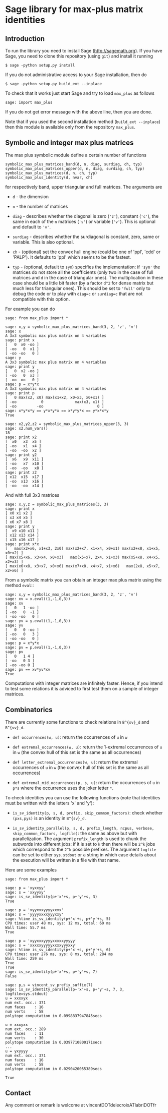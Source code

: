 # Sage library for max-plus matrix identities

## Introduction

To run the library you need to install Sage (http://sagemath.org). If you
have Sage, you need to clone this repository (using `git`) and install
it running

    $ sage -python setup.py install

If you do not administrative access to your Sage installation, then do

    $ sage -python setup.py build_ext --inplace

To check that it works just start Sage and try to load `max_plus` as follows

    sage: import max_plus

If you do not get error message with the above line, then you are done.

Note that if you used the second installation method (`build_ext --inplace`)
then this module is available only from the repository `max_plus`.

## Symbolic and integer max plus matrices

The max plus symbolic module define a certain number of functions

    symbolic_max_plus_matrices_band(d, n, diag, surdiag, ch, typ)
	symbolic_max_plus_matrices_upper(d, n, diag, surdiag, ch, typ)
    symbolic_max_plus_matrices(d, n, ch, typ)
    symbolic_max_plus_identity(d, nvar, ch)


for respectively band, upper triangular and full matrices. The arguments are

- `d` - the dimension

- `n` - the number of matrices

- `diag` - describes whether the diagonal is zero (`'z'`), constant (`'c'`),
  the same in each of the `n` matrices (`'s'`) or variable (`'v'`). This is
  optional and default to `'v'`.

- `surdiag` - describes whether the surdiagonal is constant, zero, same or
  variable.  This is also optional.

- `ch` - (optional) set the convex hull engine (could be one of 'ppl', 'cdd'
  or 'PALP'). It defaults to 'ppl' which seems to be the fastest.

- `typ` - (optional, default to `sym`) specifies the implementation: if `'sym'`
  the matrices do not store all the coefficients (only two in the case
  of full matrices and `d` in the case of triangular ones). The multiplication
  in these case should be a little bit faster (by a factor `d^2` for dense
  matrix but much less for triangular ones). This should be set to `'full'` only
  to debug the code or to play with `diag=c` or `surdiag=c` that are not
  compatible with this option.

For example you can do

	sage: from max_plus import *

    sage: x,y = symbolic_max_plus_matrices_band(3, 2, 'z', 'v')
    sage: x
    A 3x3 symbolic max plus matrix on 4 variables
    sage: print x
	[   0  x0 -oo ]
	[ -oo   0  x1 ]
	[ -oo -oo   0 ]
	sage: y
    A 3x3 symbolic max plus matrix on 4 variables
	sage: print y
	[   0  x2 -oo ]
	[ -oo   0  x3 ]
	[ -oo -oo   0 ]
    sage: p = x*y*x
    A 3x3 symbolic max plus matrix on 4 variables
    sage: print p
	[   0 max(x2, x0) max(x1+x2, x0+x3, x0+x1) ]
	[ -oo           0              max(x3, x1) ]
	[ -oo         -oo                        0 ]
	sage: x*y*x*y == y*x*y*x == x*y*y*x == y*x*x*y
	True

	sage: x2,y2,z2 = symbolic_max_plus_matrices_upper(3, 3)
    sage: x2.num_vars()
    18
	sage: print x2
	[  x0   x3  x5 ]
	[ -oo   x1  x4 ]
	[ -oo  -oo  x2 ]
	sage: print y2
	[  x6   x9  x11 ]
	[ -oo   x7  x10 ]
	[ -oo  -oo   x8 ]
	sage: print z2
	[ x12  x15  x17 ]
	[ -oo  x13  x16 ]
	[ -oo  -oo  x14 ]

And with full 3x3 matrices

    sage: x,y,z = symbolic_max_plus_matrices(3, 3)
    sage: print x
	[ x0 x1 x2 ]
	[ x3 x4 x5 ]
	[ x6 x7 x8 ]
    sage: print y
	[  x9 x10 x11 ]
	[ x12 x13 x14 ]
	[ x15 x16 x17 ]
	sage: print x*x
	[   max(x2+x6, x1+x3, 2x0) max(x2+x7, x1+x4, x0+x1) max(x2+x8, x1+x5, x0+x2) ]
	[ max(x5+x6, x3+x4, x0+x3)   max(x5+x7, 2x4, x1+x3) max(x5+x8, x4+x5, x2+x3) ]
	[ max(x6+x8, x3+x7, x0+x6) max(x7+x8, x4+x7, x1+x6)   max(2x8, x5+x7, x2+x6) ]

From a symbolic matrix you can obtain an integer max plus matrix using the
method `eval`:: 

    sage: x,y = symbolic_max_plus_matrices_band(3, 2, 'z', 'v')
    sage: xv = x.eval((1,-1,0,3))
    sage: xv
    [   0   1 -oo ]
	[ -oo   0  -1 ]
	[ -oo -oo   0 ]
    sage: yv = y.eval((1,-1,0,3))
    sage: yv
    [   0   0 -oo ]
	[ -oo   0   3 ]
	[ -oo -oo   0 ]
    sage: p = x*y*x
    sage: pv = p.eval((1,-1,0,3))
    sage: pv
	[   0   1 4 ]
	[ -oo   0 3 ]
	[ -oo -oo 0 ]
    sage: pv == xv*yv*xv
    True

Computations with integer matrices are infinitely faster. Hence, if you intend
to test some relations it is adviced to first test them on a sample of integer
matrices.

## Combinatorics

There are currently some functions to check relations in `B^{sv}_d` and `B^{vv}_d`.

- `def occurrences(w, u)`: return the occurrences of `u` in `w`

- `def extremal_occurrences(w, u)`: return the 1-extremal occurrences of `u` in
  `w` (the convex hull of this set is the same as all occurrences)

- `def letter_extremal_occurrences(w, u)`: return the extremal occurrences of
  `u` in `w` (the convex hull of this set is the same as all occurrences)

- `def extremal_mid_occurrences(p, s, u)`: return the occurrences of `u` in
  `p*s` where the occurrence uses the joker letter `*`.

To check identities you can use the following functions (note that identities
must be written with the letters 'x' and 'y'):

- `is_sv_identity(p, s, d, prefix, skip_common_factors)`: check whether `(pxs,pys)` is an identity in `B^{sv}_d`.

- `is_sv_identity_parallel(p, s, d, prefix_length, ncpus, verbose,
  skip_common_factors, logfile)`: the same as above but with parallelization.
  The argument `prefix_length` is used to chunk the subwords into different
  jobs: if it is set to `k` then there will be `2^k` jobs which correspond to
  the `2^k` possible prefixes. The argument `logfile` can be set to either
  `sys.stdout` or a string in which case details about the execution will be
  written in a file with that name.

Here are some examples

	sage: from max_plus import *

    sage: p = 'xyxxyy'
    sage: s = 'xxyyxy'
    sage: is_sv_identity(p+'x'+s, p+'y'+s, 3)
    True

    sage: p = 'xyyxxxyyyyxxxx'
    sage: s = 'yyyyxxxxyyyxxy'
    sage: %time is_sv_identity(p+'x'+s, p+'y'+s, 5)
	CPU times: user 48 ms, sys: 12 ms, total: 60 ms
	Wall time: 55.7 ms
	True

	sage: p = 'xyyxxxyyyyxxxxxyyyyy'
	sage: s = 'xxxxxyyyyyxxxxyyyxxy'
	sage: %time is_sv_identity(p+'x'+s, p+'y'+s, 6)
	CPU times: user 276 ms, sys: 8 ms, total: 284 ms
	Wall time: 259 ms
	True
	True
    sage: is_sv_identity(p+'x'+s, p+'y'+s, 7)
    False

	sage: p,s = vincent_sv_prefix_suffix(7)
	sage: is_sv_identity_parallel(p+'x'+s, p+'y'+s, 7, 3, logfile=sys.stdout)
	u = xxxxyx
	num ext. occ.: 371
	num faces    : 16
	num verts    : 58
	polytope computation in 0.0998837947845secs

	u = xxxyxx
	num ext. occ.: 289
	num faces    : 11
	num verts    : 30
	polytope computation in 0.0397710800171secs
	...
	u = yxyyyy
	num ext. occ.: 371
	num faces    : 16
	num verts    : 58
	polytope computation in 0.0290420055389secs

	True


## Contact

Any comment or remark is welcome at vincentDOTdelecroixATlabriDOTfr
